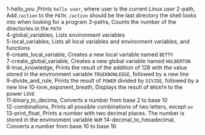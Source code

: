1-hello_you ,Prints `hello user`, where user is the current Linux user
2-path, Add `/action` to the `PATH`. `/action` should be the last directory the shell looks into when looking for a program	
3-paths, Counts the number of the directories in the `PATH`		
4-global_variables, Lists environment variables		
5-local_variables, Lists all local variables and environment variables, and functions		
6-create_local_variable, Creates a new local variable named `BETTY`		
7-create_global_variable, Creates a new global variable named `HOLBERTON`		
8-true_knowledge, Prints the result of the addition of 128 with the value stored in the environment variable `TRUEKNOWLEDGE`, followed by a new line		
9-divide_and_rule, Prints the result of `POWER` divided by `DIVIDE`, followed by a new line
10-love_exponent_breath, Displays the result of `BREATH` to the power `LOVE`		
11-binary_to_decima, Converts a number from base 2 to base 10		
12-combinations, Prints all possible combinations of two letters, except `oo`		
13-print_float, Prints a number with two decimal places. The number is stored in the environment variable `NUM`	
14-decimal_to_hexadecimal, Converts a number from base 10 to base 16
